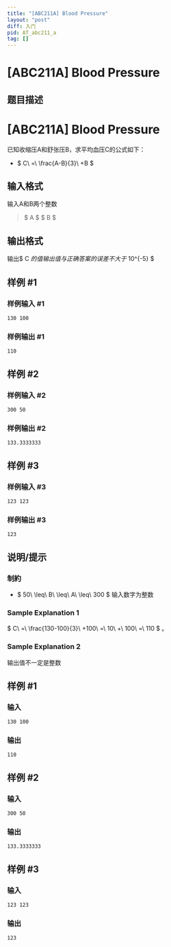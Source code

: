 ```yaml
---
title: "[ABC211A] Blood Pressure"
layout: "post"
diff: 入门
pid: AT_abc211_a
tag: []
---
```


# [ABC211A] Blood Pressure

## 题目描述

# [ABC211A] Blood Pressure


[problemUrl]: https://atcoder.jp/contests/abc211/tasks/abc211_a

已知收缩压A和舒张压B，求平均血压C的公式如下：

- $ C\ =\ \frac{A-B}{3}\ +B $

## 输入格式

输入A和B两个整数

> $ A $ $ B $

## 输出格式

输出$ C $的值 
输出值与正确答案的误差不大于$ 10^{-5} $
  

## 样例 #1

### 样例输入 #1

```
130 100
```

### 样例输出 #1

```
110
```

## 样例 #2

### 样例输入 #2

```
300 50
```

### 样例输出 #2

```
133.3333333
```

## 样例 #3

### 样例输入 #3

```
123 123
```

### 样例输出 #3

```
123
```

## 说明/提示

### 制約

- $ 50\ \leq\ B\ \leq\ A\ \leq\ 300 $
输入数字为整数

### Sample Explanation 1

$ C\ =\ \frac{130-100}{3}\ +100\ =\ 10\ +\ 100\ =\ 110 $ 。

### Sample Explanation 2

输出值不一定是整数

## 样例 #1

### 输入

```
130 100
```

### 输出

```
110
```

## 样例 #2

### 输入

```
300 50
```

### 输出

```
133.3333333
```

## 样例 #3

### 输入

```
123 123
```

### 输出

```
123
```


